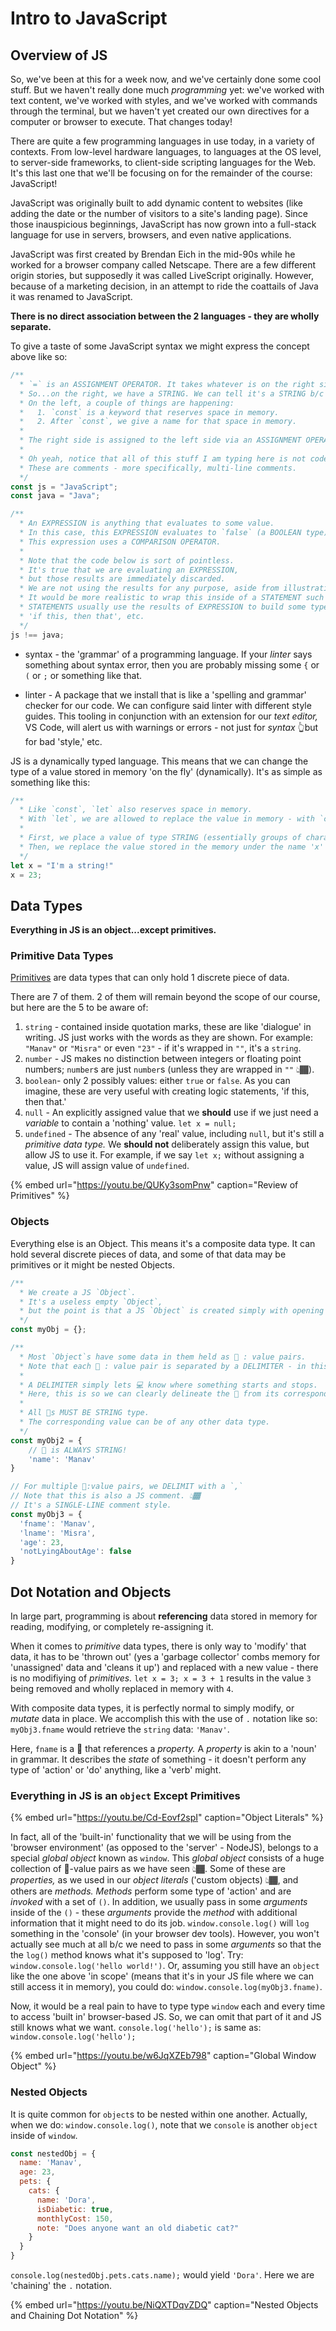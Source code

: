 # Intro to JavaScript

## Overview of JS

So, we've been at this for a week now, and we've certainly done some cool stuff. But we haven't really done much _programming_ yet: we've worked with text content, we've worked with styles, and we've worked with commands through the terminal, but we haven't yet created our own directives for a computer or browser to execute. That changes today!

There are quite a few programming languages in use today, in a variety of contexts. From low-level hardware languages, to languages at the OS level, to server-side frameworks, to client-side scripting languages for the Web. It's this last one that we'll be focusing on for the remainder of the course: JavaScript!

JavaScript was originally built to add dynamic content to websites \(like adding the date or the number of visitors to a site's landing page\). Since those inauspicious beginnings, JavaScript has now grown into a full-stack language for use in servers, browsers, and even native applications.

JavaScript was first created by Brendan Eich in the mid-90s while he worked for a browser company called Netscape. There are a few different origin stories, but supposedly it was called LiveScript originally. However, because of a marketing decision, in an attempt to ride the coattails of Java it was renamed to JavaScript. 

**There is no direct association between the 2 languages - they are wholly separate.**

To give a taste of some JavaScript syntax we might express the concept above like so:  

```javascript
/**
  * `=` is an ASSIGNMENT OPERATOR. It takes whatever is on the right side and assigns it to the left.
  * So...on the right, we have a STRING. We can tell it's a STRING b/c it's wrapped in "".
  * On the left, a couple of things are happening:
  *   1. `const` is a keyword that reserves space in memory.
  *   2. After `const`, we give a name for that space in memory.
  *
  * The right side is assigned to the left side via an ASSIGNMENT OPERATOR, `=`.
  *
  * Oh yeah, notice that all of this stuff I am typing here is not code.
  * These are comments - more specifically, multi-line comments.
  */
const js = "JavaScript";
const java = "Java";

/**
  * An EXPRESSION is anything that evaluates to some value.
  * In this case, this EXPRESSION evaluates to `false` (a BOOLEAN type).
  * This expression uses a COMPARISON OPERATOR.
  *
  * Note that the code below is sort of pointless.
  * It's true that we are evaluating an EXPRESSION, 
  * but those results are immediately discarded.
  * We are not using the results for any purpose, aside from illustrating these concepts.
  * It would be more realistic to wrap this inside of a STATEMENT such as an `if` STATEMENT.
  * STATEMENTS usually use the results of EXPRESSION to build some type of logic into our programs -
  * 'if this, then that', etc.
  */
js !== java;
```

- syntax - the 'grammar' of a programming language. If your *linter* says something about syntax error, then you are probably missing some `{` or `(` or `;` or something like that. 

- linter - A package that we install that is like a 'spelling and grammar' checker for our code. We can configure said linter with different style guides. This tooling in conjunction with an extension for our *text editor,* VS Code, will alert us with warnings or errors - not just for *syntax* 👆but for bad 'style,' etc.

JS is a dynamically typed language. This means that we can change the type of a value stored in memory 'on the fly' (dynamically). It's as simple as something like this:

```javascript
/**
  * Like `const`, `let` also reserves space in memory.
  * With `let`, we are allowed to replace the value in memory - with `const`, that is not the case.
  *
  * First, we place a value of type STRING (essentially groups of characters - words, whatever).
  * Then, we replace the value stored in the memory under the name 'x' with the NUMBER 23.
  */
let x = "I'm a string!"
x = 23;
```

## Data Types

**Everything in JS is an object...except primitives.**

### Primitive Data Types

[Primitives](https://developer.mozilla.org/en-US/docs/Web/JavaScript/Data_structures#Data_types) are data types that can only hold 1 discrete piece of data.

There are 7 of them. 2 of them will remain beyond the scope of our course, but here are the 5 to be aware of:

  1. `string` - contained inside quotation marks, these are like 'dialogue' in writing. JS just works with the words as they are shown. For example: `"Manav"` or `"Misra"` or even `"23"` - if it's wrapped in `""`, it's a `string`.
  2. `number` - JS makes no distinction between integers or floating point numbers; `number`s are just `number`s (unless they are wrapped in `""` 👆🏾).
  3. `boolean`- only 2 possibly values: either `true` or `false`. As you can imagine, these are very useful with creating logic statements, 'if this, then that.'
  4. `null` - An explicitly assigned value that we **should** use if we just need a _variable_ to contain a 'nothing' value. `let x = null;`
  5. `undefined` - The absence of any 'real' value, including `null`, but it's still a _primitive data type._ We **should not** deliberately assign this value, but allow JS to use it. For example, if we say `let x;` without assigning a value, JS will assign value of `undefined`.

{% embed url="https://youtu.be/QUKy3somPnw" caption="Review of Primitives" %}

### Objects

Everything else is an Object. This means it's a composite data type. It can hold several discrete pieces of data, and some of that data may be primitives or it might be nested Objects.

```javascript
/**
  * We create a JS `Object`.
  * It's a useless empty `Object`,
  * but the point is that a JS `Object` is created simply with opening and closing braces.
  */
const myObj = {};

/**
  * Most `Object`s have some data in them held as 🔑 : value pairs.
  * Note that each 🔑 : value pair is separated by a DELIMITER - in this case `:`
  *
  * A DELIMITER simply lets 💻 know where something starts and stops.
  * Here, this is so we can clearly delineate the 🔑 from its corresponding value.
  *
  * All 🔑s MUST BE STRING type.
  * The corresponding value can be of any other data type.
  */
const myObj2 = {
    // 🔑 is ALWAYS STRING!
    'name': 'Manav'
}

// For multiple 🔑:value pairs, we DELIMIT with a `,`
// Note that this is also a JS comment. 👆🏾
// It's a SINGLE-LINE comment style.
const myObj3 = {
  'fname': 'Manav',
  'lname': 'Misra',
  'age': 23,
  'notLyingAboutAge': false
}
```

## Dot Notation and Objects

In large part, programming is about **referencing** data stored in memory for reading, modifying, or completely re-assigning it. 

When it comes to _primitive_ data types, there is only way to 'modify' that data, it has to be 'thrown out' (yes a 'garbage collector' combs memory for 'unassigned' data and 'cleans it up') and replaced with a new value - there is no modifiying of _primitives._ `let x = 3; x = 3 + 1` results in the value `3` being removed and wholly replaced in memory with `4`.

With composite data types, it is perfectly normal to simply modify, or _mutate_ data in place. We accomplish this with the use of `.` notation like so: `myObj3.fname` would retrieve the `string` data: `'Manav'`. 

Here, `fname` is a 🔑 that references a _property._ A _property_ is akin to a 'noun' in grammar. It describes the _state_ of something - it doesn't perform any type of 'action' or 'do' anything, like a 'verb' might.

### Everything in JS is an `object` Except Primitives

{% embed url="https://youtu.be/Cd-Eovf2spI" caption="Object Literals" %}

In fact, all of the 'built-in' functionality that we will be using from the 'browser environment' (as opposed to the 'server' - NodeJS), belongs to a special _global object_ known as `window`. This _global object_ consists of a huge collection of 🔑-value pairs as we have seen 👆🏾. Some of these are _properties,_ as we used in our _object literals_ ('custom objects) 👆🏾, and others are _methods._ _Methods_ perform some type of 'action' and are _invoked_ with a set of `()`. In addition, we usually pass in some _arguments_ inside of the `()` - these _arguments_ provide the _method_ with additional information that it might need to do its job. `window.console.log()` will `log` something in the 'console' (in your browser dev tools). However, you won't actually see much at all b/c we need to pass in some _arguments_ so that the the `log()` method knows what it's supposed to 'log'. Try: `window.console.log('hello world!')`. Or, assuming you still have an `object` like the one above 'in scope' (means that it's in your JS file where we can still access it in memory), you could do: `window.console.log(myObj3.fname)`.

Now, it would be a real pain to have to type type `window` each and every time to access 'built in' browser-based JS. So, we can omit that part of it and JS still knows what we want. `console.log('hello');` is same as: `window.console.log('hello');`

{% embed url="https://youtu.be/w6JqXZEb798" caption="Global Window Object" %}

### Nested Objects

It is quite common for `object`s to be nested within one another. Actually, when we do: `window.console.log()`, note that we `console` is another `object` inside of `window`.

```javascript
const nestedObj = {
  name: 'Manav',
  age: 23,
  pets: {
    cats: {
      name: 'Dora',
      isDiabetic: true,
      monthlyCost: 150,
      note: "Does anyone want an old diabetic cat?"
    }
  }
}
```

`console.log(nestedObj.pets.cats.name);` would yield `'Dora'`. Here we are 'chaining' the `.` notation.

{% embed url="https://youtu.be/NiQXTDqvZDQ" caption="Nested Objects and Chaining Dot Notation" %}
